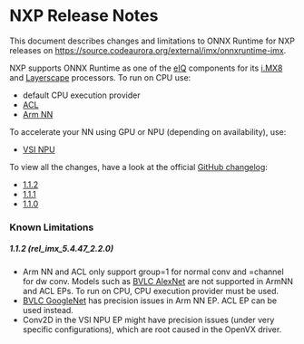 # NXP Release Notes

This document describes changes and limitations to ONNX Runtime for NXP releases on https://source.codeaurora.org/external/imx/onnxruntime-imx.

NXP supports ONNX Runtime as one of the [eIQ](https://www.nxp.com/design/software/development-software/eiq-ml-development-environment:EIQ) components for its [i.MX8](https://www.nxp.com/products/processors-and-microcontrollers/arm-processors/i-mx-applications-processors/i-mx-8-processors:IMX8-SERIES) and [Layerscape](https://www.nxp.com/products/processors-and-microcontrollers/arm-processors/layerscape-multicore-processors:QORIQ-ARM) processors. 
To run on CPU use:
* default CPU execution provider
* [ACL](./docs/execution_providers/ACL-ExecutionProvider.md)
* [Arm NN](./docs/execution_providers/ArmNN-ExecutionProvider.md)

To accelerate your NN using GPU or NPU (depending on availability), use:

* [VSI NPU](./docs/execution_providers/VsiNpu-ExecutionProvider.md)

To view all the changes, have a look at the official [GitHub changelog](https://github.com/microsoft/onnxruntime/releases):
* [1.1.2](https://github.com/microsoft/onnxruntime/releases/tag/v1.1.2)
* [1.1.1](https://github.com/microsoft/onnxruntime/releases/tag/v1.1.1)
* [1.1.0](https://github.com/microsoft/onnxruntime/releases/tag/v1.1.0)

### Known Limitations

##### 1.1.2 (rel_imx_5.4.47_2.2.0)
* Arm NN and ACL only support group=1 for normal conv and =channel for dw conv. Models such as [BVLC AlexNet](https://github.com/onnx/models/tree/master/vision/classification/alexnet) are not supported in ArmNN and ACL EPs. To run on CPU, CPU execution provider must be used.
* [BVLC GoogleNet](https://github.com/onnx/models/tree/master/vision/classification/inception_and_googlenet/googlenet) has precision issues in Arm NN EP. ACL EP can be used instead.
* Conv2D in the VSI NPU EP might have precision issues (under very specific configurations), which are root caused in the OpenVX driver.
